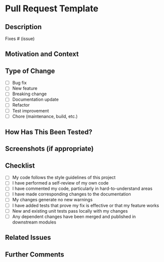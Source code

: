 # Pull Request Template

## Description

<!-- Please include a summary of the change and which issue is fixed. Please also include relevant motivation and context. List any dependencies that are required for this change. -->

Fixes # (issue)

## Motivation and Context

<!-- Why is this change required? What problem does it solve? -->

## Type of Change

<!-- Please delete options that are not relevant. -->

- [ ] Bug fix
- [ ] New feature
- [ ] Breaking change
- [ ] Documentation update
- [ ] Refactor
- [ ] Test improvement
- [ ] Chore (maintenance, build, etc.)

## How Has This Been Tested?

<!-- Please describe the tests that you ran to verify your changes. Provide instructions so we can reproduce. -->

## Screenshots (if appropriate)

<!-- Drag and drop images or add links as needed. -->

## Checklist

- [ ] My code follows the style guidelines of this project
- [ ] I have performed a self-review of my own code
- [ ] I have commented my code, particularly in hard-to-understand areas
- [ ] I have made corresponding changes to the documentation
- [ ] My changes generate no new warnings
- [ ] I have added tests that prove my fix is effective or that my feature works
- [ ] New and existing unit tests pass locally with my changes
- [ ] Any dependent changes have been merged and published in downstream modules

## Related Issues

<!-- List any related issues, pull requests, or discussions. -->

## Further Comments

<!-- If this is a large or complex change, explain why you have made it the way you have. -->
